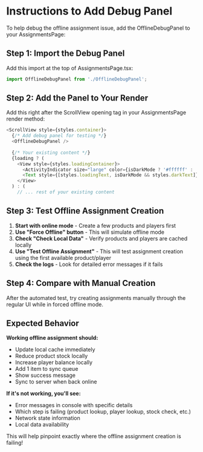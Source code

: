 # Instructions to Add Debug Panel

To help debug the offline assignment issue, add the OfflineDebugPanel to your AssignmentsPage:

## Step 1: Import the Debug Panel

Add this import at the top of AssignmentsPage.tsx:

```typescript
import OfflineDebugPanel from './OfflineDebugPanel';
```

## Step 2: Add the Panel to Your Render

Add this right after the ScrollView opening tag in your AssignmentsPage render method:

```typescript
<ScrollView style={styles.container}>
  {/* Add debug panel for testing */}
  <OfflineDebugPanel />
  
  {/* Your existing content */}
  {loading ? (
    <View style={styles.loadingContainer}>
      <ActivityIndicator size="large" color={isDarkMode ? '#ffffff' : '#0000ff'} />
      <Text style={[styles.loadingText, isDarkMode && styles.darkText]}>Loading...</Text>
    </View>
  ) : (
    // ... rest of your existing content
```

## Step 3: Test Offline Assignment Creation

1. **Start with online mode** - Create a few products and players first
2. **Use "Force Offline" button** - This will simulate offline mode
3. **Check "Check Local Data"** - Verify products and players are cached locally
4. **Use "Test Offline Assignment"** - This will test assignment creation using the first available product/player
5. **Check the logs** - Look for detailed error messages if it fails

## Step 4: Compare with Manual Creation

After the automated test, try creating assignments manually through the regular UI while in forced offline mode.

## Expected Behavior

**Working offline assignment should:**
- Update local cache immediately
- Reduce product stock locally
- Increase player balance locally  
- Add 1 item to sync queue
- Show success message
- Sync to server when back online

**If it's not working, you'll see:**
- Error messages in console with specific details
- Which step is failing (product lookup, player lookup, stock check, etc.)
- Network state information
- Local data availability

This will help pinpoint exactly where the offline assignment creation is failing!